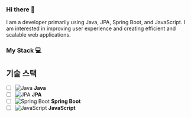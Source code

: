 ### Hi there 👋
I am a developer primarily using Java, JPA, Spring Boot, and JavaScript. I am interested in improving user experience and creating efficient and scalable web applications.

### My Stack 💻

## 기술 스택

- [ ] ![Java](https://img.shields.io/badge/Java-007396?style=for-the-badge&logo=java&logoColor=white) **Java**
- [ ] ![JPA](https://img.shields.io/badge/JPA-5B4638?style=for-the-badge&logo=hibernate&logoColor=white) **JPA**
- [ ] ![Spring Boot](https://img.shields.io/badge/Spring%20Boot-6DB33F?style=for-the-badge&logo=spring-boot&logoColor=white) **Spring Boot**
- [ ] ![JavaScript](https://img.shields.io/badge/JavaScript-F7DF1E?style=for-the-badge&logo=javascript&logoColor=black) **JavaScript**

<!--
**rongha56/rongha56** is a ✨ _special_ ✨ repository because its `README.md` (this file) appears on your GitHub profile.

Here are some ideas to get you started:

- 🔭 I’m currently working on ...
- 🌱 I’m currently learning ...
- 👯 I’m looking to collaborate on ...
- 🤔 I’m looking for help with ...
- 💬 Ask me about ...
- 📫 How to reach me: ...
- 😄 Pronouns: ...
- ⚡ Fun fact: ...
-->

